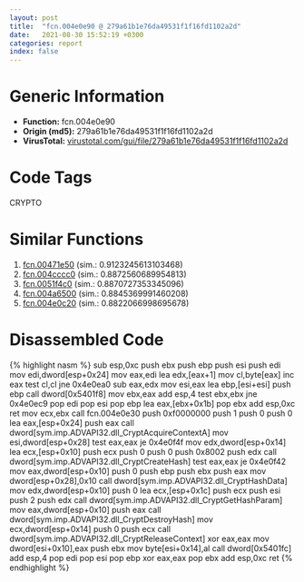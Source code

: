 ```yaml
---
layout: post
title:  "fcn.004e0e90 @ 279a61b1e76da49531f1f16fd1102a2d"
date:   2021-08-30 15:52:19 +0300
categories: report
index: false
---
```


# Generic Information
- **Function:** fcn.004e0e90
- **Origin (md5):** 279a61b1e76da49531f1f16fd1102a2d
- **VirusTotal:** [virustotal.com/gui/file/279a61b1e76da49531f1f16fd1102a2d][virustotal_ref]

# Code Tags
<span class="tag" id="CRYPTO">CRYPTO</span>


# Similar Functions

1. [fcn.00471e50][similar_1_ref] (sim.: 0.9123245613103468)
2. [fcn.004cccc0][similar_2_ref] (sim.: 0.8872560689954813)
3. [fcn.0051f4c0][similar_3_ref] (sim.: 0.8870727353345096)
4. [fcn.004a6500][similar_4_ref] (sim.: 0.8845369991460208)
5. [fcn.004e0c20][similar_5_ref] (sim.: 0.8822066998695678)


# Disassembled Code

{% highlight nasm %}
sub esp,0xc
push ebx
push ebp
push esi
push edi
mov edi,dword[esp+0x24]
mov eax,edi
lea edx,[eax+1]
mov cl,byte[eax]
inc eax
test cl,cl
jne 0x4e0ea0
sub eax,edx
mov esi,eax
lea ebp,[esi+esi]
push ebp
call dword[0x5401f8]
mov ebx,eax
add esp,4
test ebx,ebx
jne 0x4e0ec9
pop edi
pop esi
pop ebp
lea eax,[ebx+0x1b]
pop ebx
add esp,0xc
ret 
mov ecx,ebx
call fcn.004e0e30
push 0xf0000000
push 1
push 0
push 0
lea eax,[esp+0x24]
push eax
call dword[sym.imp.ADVAPI32.dll_CryptAcquireContextA]
mov esi,dword[esp+0x28]
test eax,eax
je 0x4e0f4f
mov edx,dword[esp+0x14]
lea ecx,[esp+0x10]
push ecx
push 0
push 0
push 0x8002
push edx
call dword[sym.imp.ADVAPI32.dll_CryptCreateHash]
test eax,eax
je 0x4e0f42
mov eax,dword[esp+0x10]
push 0
push ebp
push ebx
push eax
mov dword[esp+0x28],0x10
call dword[sym.imp.ADVAPI32.dll_CryptHashData]
mov edx,dword[esp+0x10]
push 0
lea ecx,[esp+0x1c]
push ecx
push esi
push 2
push edx
call dword[sym.imp.ADVAPI32.dll_CryptGetHashParam]
mov eax,dword[esp+0x10]
push eax
call dword[sym.imp.ADVAPI32.dll_CryptDestroyHash]
mov ecx,dword[esp+0x14]
push 0
push ecx
call dword[sym.imp.ADVAPI32.dll_CryptReleaseContext]
xor eax,eax
mov dword[esi+0x10],eax
push ebx
mov byte[esi+0x14],al
call dword[0x5401fc]
add esp,4
pop edi
pop esi
pop ebp
xor eax,eax
pop ebx
add esp,0xc
ret 
{% endhighlight %}


[similar_1_ref]: /report/fcn.00471e50@289859175c221b107317af7727d26c17
[similar_2_ref]: /report/fcn.004cccc0@1160595edb203a63cb2ca3ce2ff04f47
[similar_3_ref]: /report/fcn.0051f4c0@17d73cbafe6dd96dd6f2291fab06fbb5
[similar_4_ref]: /report/fcn.004a6500@be7fba7cc724acf4ae2900d99e0fc9c3
[similar_5_ref]: /report/fcn.004e0c20@279a61b1e76da49531f1f16fd1102a2d
[virustotal_ref]: https://www.virustotal.com/gui/file/279a61b1e76da49531f1f16fd1102a2d
